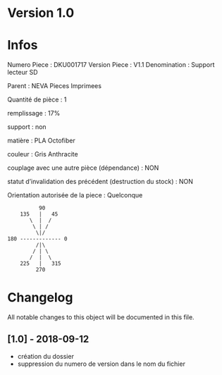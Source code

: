 # Version 1.0
# Infos
Numero Piece : DKU001717
Version Piece : V1.1
Denomination : Support lecteur SD

Parent : NEVA Pieces Imprimees

Quantité de pièce : 1

remplissage : 17%

support : non

matière : PLA Octofiber

couleur : Gris Anthracite

couplage avec une autre pièce (dépendance) : NON

statut d’invalidation des précédent (destruction du stock) : NON

Orientation autorisée de la piece : Quelconque
```
          90
    135   |   45
       \  |  /
        \ | /
         \|/
180 ------------- 0
         /|\
        / | \
       /  |  \   
    225   |   315
         270
```
	   
	  
# Changelog
All notable changes to this object will be documented in this file.


## [1.0] - 2018-09-12
- création du dossier
- suppression du numero de version dans le nom du fichier

